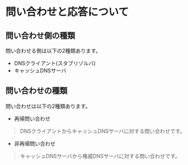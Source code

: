 # 問い合わせと応答について
## 問い合わせ側の種類
問い合わせる側は以下の2種類あります。
- DNSクライアント(スタブリゾルバ)
- キャッシュDNSサーバ

## 問い合わせの種類
問い合わせは以下の2種類あります。
- 再帰問い合わせ  
> DNSクライアントからキャッシュDNSサーバに対する問い合わせです。
- 非再帰問い合わせ  
> キャッシュDNSサーバから権威DNSサーバに対する問い合わせです。

